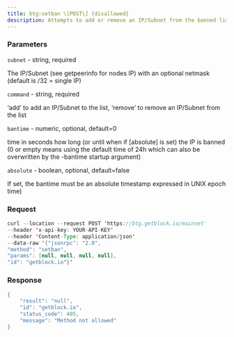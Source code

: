 ```yaml
---
title: btg:setban \[POST\] {disallowed}
description: Attempts to add or remove an IP/Subnet from the banned list.
---
```


### Parameters


`subnet` - string, required

The IP/Subnet (see getpeerinfo for nodes IP) with an optional netmask
(default is /32 = single IP)

`command` - string, required

‘add’ to add an IP/Subnet to the list, ‘remove’ to remove an IP/Subnet
from the list

`bantime` - numeric, optional, default=0

time in seconds how long (or until when if \[absolute\] is set) the IP
is banned (0 or empty means using the default time of 24h which can also
be overwritten by the -bantime startup argument)

`absolute` - boolean, optional, default=false

If set, the bantime must be an absolute timestamp expressed in UNIX
epoch time)

### Request

``` java
curl --location --request POST 'https://btg.getblock.io/mainnet' 
--header 'x-api-key: YOUR-API-KEY' 
--header 'Content-Type: application/json' 
--data-raw '{"jsonrpc": "2.0",
"method": "setban",
"params": [null, null, null, null],
"id": "getblock.io"}'
```

###  Response

``` java
{
    "result": "null",
    "id": "getblock.io",
    "status_code": 405,
    "message": "Method not allowed"
}
```

